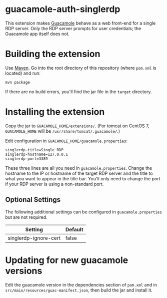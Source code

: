 guacamole-auth-singlerdp
========================

This extension makes [Guacamole](https://guacamole.incubator.apache.org/) 
behave as a web front-end for a single RDP server. Only the RDP server 
prompts for user credentials; the Guacamole app itself does not.



Building the extension
======================

Use [Maven](http://maven.apache.org/). Go into the root directory of 
this repository (where `pom.xml` is located) and run:
```
mvn package
```

If there are no build errors, you'll find the jar file in the `target` 
directory.


Installing the extension
========================

Copy the jar to `GUACAMOLE_HOME/extensions/`. (For tomcat on CentOS 7, 
`GUACAMOLE_HOME` will be `/usr/share/tomcat/.guacamole/`.)

Edit configuration in `GUACAMOLE_HOME/guacamole.properties`:
```
singlerdp-title=Single RDP
singlerdp-hostname=127.0.0.1
singlerdp-port=3389
```

These three lines are all you need in `guacamole.properties`. Change the 
hostname to the IP or hostname of the target RDP server and the title to 
what you want to appear in the title bar. You'll only need to change the 
port if your RDP server is using a non-standard port.

Optional Settings
-----------------

The following additional settings can be configured in `guacamole.properties`
but are not required.


Setting                    | Default 
---------------------------|--------------
singlerdp-ignore-cert      | false


Updating for new guacamole versions
===================================

Edit the guacamole version in the dependencies section of `pom.xml` and in 
`src/main/resources/guac-manifest.json`, then build the jar and install it.


